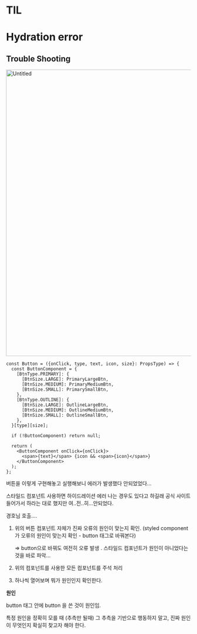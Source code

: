 # TIL

# Hydration error

## Trouble Shooting

<img width="780" alt="Untitled" src="https://github.com/c-jeongyyun/TodayILearned/assets/77582221/ee5c77bd-90c7-4738-b81d-0b2310298034">

```tsx
const Button = ({onClick, type, text, icon, size}: PropsType) => {
  const ButtonComponent = {
    [BtnType.PRIMARY]: {
      [BtnSize.LARGE]: PrimaryLargeBtn,
      [BtnSize.MEDIUM]: PrimaryMediumBtn,
      [BtnSize.SMALL]: PrimarySmallBtn,
    },
    [BtnType.OUTLINE]: {
      [BtnSize.LARGE]: OutlineLargeBtn,
      [BtnSize.MEDIUM]: OutlineMediumBtn,
      [BtnSize.SMALL]: OutlineSmallBtn,
    },
  }[type][size];

  if (!ButtonComponent) return null;

  return (
    <ButtonComponent onClick={onClick}>
      <span>{text}</span> {icon && <span>{icon}</span>}
    </ButtonComponent>
  );
};
```

버튼을 이렇게 구현해놓고 실행해보니 에러가 발생했다 안되었었다…

스타일드 컴포넌트 사용하면 하이드레이션 에러 나는 경우도 있다고 하길래 공식 사이트 들어가서 하라는 대로 했지만 여..전..히…안되었다.

경호님 호출….

1. 위의 버튼 컴포넌트 자체가 진짜 오류의 원인이 맞는지 확인. (styled component 가 오류의 원인이 맞는지 확인 - button 태그로 바꿔본다)

   ⇒ button으로 바꿔도 여전히 오류 발생 . 스타일드 컴포넌트가 원인이 아니었다는 것을 바로 파악…

2. 위의 컴포넌트를 사용한 모든 컴포넌트를 주석 처리
3. 하나씩 열어보며 뭐가 원인인지 확인한다.

**원인**

button 태그 안에 button 을 쓴 것이 원인임.

특정 원인을 정확히 모를 때 (추측만 될때) 그 추측을 기반으로 행동하지 말고, 진짜 원인이 무엇인지 확실히 찾고자 해야 한다.
